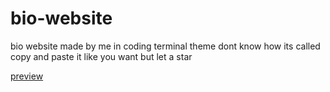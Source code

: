 # bio-website
bio website made by me in coding terminal theme dont know how its called copy and paste it like you want but let a star 

[preview](http://77.90.24.81/oni/bio/) 
